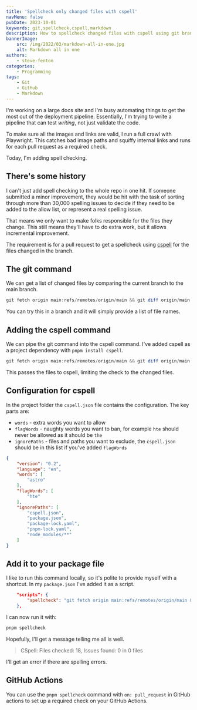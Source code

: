 ```yaml
---
title: 'Spellcheck only changed files with cspell'
navMenu: false
pubDate: 2023-10-01
keywords: git,spellcheck,cspell,markdown
description: How to spellcheck changed files with cspell using git branch differences.
bannerImage:
    src: /img/2022/03/markdown-all-in-one.jpg
    alt: Markdown all in one
authors:
    - steve-fenton
categories:
    - Programming
tags:
    - Git
    - GitHub
    - Markdown
---
```


I'm working on a large docs site and I'm busy automating things to get the most out of the deployment pipeline. Essentially, I'm trying to write a pipeline that can test *writing*, not just validate the code.

To make sure all the images and links are valid, I run a full crawl with Playwright. This catches bad image paths and squiffy internal links and runs for each pull request as a required check.

Today, I'm adding spell checking.

## There's some history

I can't just add spell checking to the whole repo in one hit. If someone submitted a minor improvement, they would be hit with the task of sorting through more than 30,000 spelling issues to decide if they need to be added to the allow list, or represent a real spelling issue.

That means we only want to make folks responsible for the files they change. This still means they'll have to do extra work, but it allows incremental improvement.

The requirement is for a pull request to get a spellcheck using [cspell](https://cspell.org/) for the files changed in the branch.

## The git command

We can get a list of changed files by comparing the current branch to the main branch.

```powershell
git fetch origin main:refs/remotes/origin/main && git diff origin/main --name-only
```

You can try this in a branch and it will simply provide a list of file names.

## Adding the cspell command

We can pipe the git command into the cspell command. I've added cspell as a project dependency with `pnpm install cspell`.

```powershell
git fetch origin main:refs/remotes/origin/main && git diff origin/main --name-only | cspell --file-list stdin
```

This passes the files to cspell, limiting the check to the changed files.

## Configuration for cspell

In the project folder the `cspell.json` file contains the configuration. The key parts are:

- `words` - extra words you want to allow
- `flagWords` - naughty words you want to ban, for example `hte` should never be allowed as it should be `the`
- `ignorePaths` - files and paths you want to exclude, the `cspell.json` should be in this list if you've added `flagWords`

```json
{
    "version": "0.2",
    "language": "en",
    "words": [
        "astro"
    ],
    "flagWords": [
        "hte"
    ],
    "ignorePaths": [
        "cspell.json",
        "package.json",
        "package-lock.yaml",
        "pnpm-lock.yaml",
        "node_modules/**"
    ]
}
```

## Add it to your package file

I like to run this command locally, so it's polite to provide myself with a shortcut. In my `package.json` I've added it as a script.

```json
    "scripts": {
        "spellcheck": "git fetch origin main:refs/remotes/origin/main && git diff origin/main --name-only | cspell --file-list stdin"
    },
```

I can now run it with:

```powershell
pnpm spellcheck
```

Hopefully, I'll get a message telling me all is well.

> CSpell: Files checked: 18, Issues found: 0 in 0 files

I'll get an error if there are spelling errors.

## GitHub Actions

You can use the `pnpm spellcheck` command with `on: pull_request` in GitHub actions to set up a required check on your GitHub Actions.

